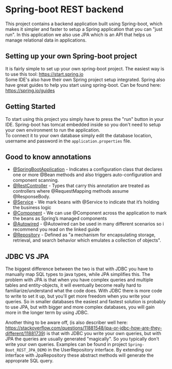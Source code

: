 # Spring-boot REST backend

This project contains a backend application built using Spring-boot, which makes it simpler and faster to setup a Spring application 
that you can "just run". In this application we also use JPA which is an API that helps us manage relational data in applications.

## Setting up your own Spring-boot project

It is fairly simple to set up your own spring-boot project. The easiest way is to use this tool: https://start.spring.io<br />
Some IDE's also have their own Spring project setup integrated. Spring also have great guides to help you start using spring-boot.
Can be found here: https://spring.io/guides

## Getting Started

To start using this project you simply have to press the "run" button in your IDE. Spring-boot has tomcat embedded inside so you don't need
to setup your own environment to run the application.<br />
To connect it to your own database simply edit the database location, 
username and password in the `application.properties` file.

## Good to know annotations
* [@SpringBootApplication](https://docs.spring.io/spring-boot/docs/2.0.0.RC1/api/org/springframework/boot/autoconfigure/SpringBootApplication.html) - 
Indicates a configuration class that declares one or more @Bean methods and also triggers auto-configuration and component scanning.
* [@RestController](https://docs.spring.io/spring/docs/5.0.4.BUILD-SNAPSHOT/javadoc-api/org/springframework/web/bind/annotation/RestController.html) - 
Types that carry this annotation are treated as controllers where @RequestMapping methods assume @ResponseBody.
* [@Service](https://docs.spring.io/spring-framework/docs/current/javadoc-api/org/springframework/stereotype/Service.html) - 
We mark beans with @Service to indicate that it’s holding the business logic
* [@Component](https://docs.spring.io/spring-framework/docs/current/javadoc-api/org/springframework/stereotype/Component.html) - 
We can use @Component across the application to mark the beans as Spring’s managed components
* [@Autowired](https://www.baeldung.com/spring-autowire) - @Autowired can be used in many different scenarios so i recommend you read on the linked guide
* [@Repository](https://docs.spring.io/spring-framework/docs/current/javadoc-api/org/springframework/stereotype/Repository.html) - 
Defined as "a mechanism for encapsulating storage, retrieval, and search behavior which emulates a collection of objects".

## JDBC VS JPA
The biggest difference between the two is that with JDBC you have to manually map SQL types to java types, while JPA simplifies this.
The problem with JPA is that when you have complex queries and multiple tables and entity-objects, it will eventually become really
hard to familiarize/understand what the code does. With JDBC there is more code to write to set it up, but you'll get more freedom when you write your queries. So in smaller databases the easiest and fastest solution is probably to use JPA, but with bigger and more complex databases, you will gain more in the longer term by using JDBC.

Another thing to be aware off, (is also describer well here: https://stackoverflow.com/questions/11881548/jpa-or-jdbc-how-are-they-different/11881739) is that with JDBC you write your own queries, but with JPA the queries are usually generated "magically". So you typically don't write your own queries. Examples can be found in project `Spring-Boot_REST_JPA_DEMO` in the UserRepository interface. By extending our interface with JpaRepository these abstract methods will generate the approprate SQL query.
